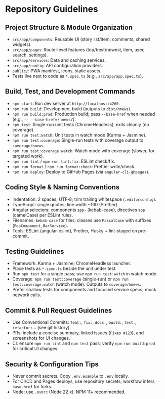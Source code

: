 # Repository Guidelines

## Project Structure & Module Organization

- `src/app/components`: Reusable UI (story list/item, comments, shared widgets).
- `src/app/pages`: Route-level features (top/best/newest, item, user, search, settings).
- `src/app/services`: Data and caching services.
- `src/app/config`: API configuration providers.
- `public/`: PWA manifest, icons, static assets.
- Tests live next to code as `*.spec.ts` (e.g., `src/app/app.spec.ts`).

## Build, Test, and Development Commands

- `npm start`: Run dev server at `http://localhost:4200`.
- `npm run build`: Development build (outputs to `dist/hnews`).
- `npm run build:prod`: Production build; pass `--base-href` when needed (e.g., `-- --base-href=/hnews/`).
- `npm test`: Single-run unit tests (ChromeHeadless), exits cleanly (no coverage).
- `npm run test:watch`: Unit tests in watch mode (Karma + Jasmine).
- `npm run test:coverage`: Single-run tests with coverage output to `coverage/hnews`.
- `npm run test:coverage:watch`: Watch mode with coverage (slower, for targeted work).
- `npm run lint` / `npm run lint:fix`: ESLint check/fix.
- `npm run format` / `npm run format:check`: Prettier write/check.
- `npm run deploy`: Deploy to GitHub Pages (via `angular-cli-ghpages`).

## Coding Style & Naming Conventions

- Indentation: 2 spaces; UTF‑8; trim trailing whitespace (`.editorconfig`).
- TypeScript: single quotes; line width ~100 (Prettier).
- Angular selectors: components `app-` (kebab-case), directives `app` (camelCase) per ESLint rules.
- Filenames: `kebab-case` for files; classes use `PascalCase` with suffixes (`FooComponent`, `BarService`).
- Tools: ESLint (angular-eslint), Prettier, Husky + lint-staged on pre-commit.

## Testing Guidelines

- Framework: Karma + Jasmine; ChromeHeadless launcher.
- Place tests as `*.spec.ts` beside the unit under test.
- Run `npm test` for a single pass; use `npm run test:watch` in watch mode.
- Coverage: `npm run test:coverage` (single-run) or `npm run test:coverage:watch` (watch mode). Outputs to `coverage/hnews`.
- Prefer shallow tests for components and focused service specs; mock network calls.

## Commit & Pull Request Guidelines

- Use Conventional Commits: `feat:`, `fix:`, `docs:`, `build:`, `test:`, `refactor:`… (see git history).
- PRs: include a concise summary, linked issues (`Fixes #123`), and screenshots for UI changes.
- CI: ensure `npm run lint` and `npm test` pass; verify `npm run build:prod` for critical UI changes.

## Security & Configuration Tips

- Never commit secrets. Copy `.env.example` to `.env` locally.
- For CI/CD and Pages deploys, use repository secrets; workflow infers `--base-href` for forks.
- Node: use `.nvmrc` (Node 22.x). NPM 11+ recommended.
